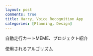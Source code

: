 ```yaml
---
layout: post
comments: true
title: Harry, Voice Recognition App
categories: [Planning, Design]
---
```


自動走行カートMEME、プロジェクト紹介

使用されるアルゴリズム
